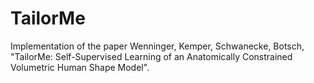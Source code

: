 # TailorMe
Implementation of the paper Wenninger, Kemper, Schwanecke, Botsch, "TailorMe: Self-Supervised Learning of an Anatomically Constrained Volumetric Human Shape Model".
